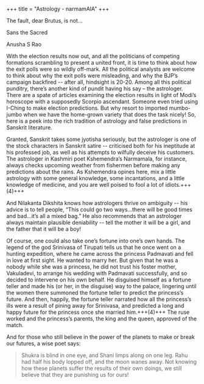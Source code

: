 +++
title = "Astrology - narmamAlA"
+++

The fault, dear Brutus, is not…

Sans the Sacred

Anusha S Rao


With the election results now out, and all the politicians of competing formations scrambling to present a united front, it is time to think about how the exit polls were so wildly off-mark. All the political analysts are welcome to think about why the exit polls were misleading, and why the BJP’s campaign backfired -- after all, hindsight is 20-20. Among all this political punditry, there’s another kind of pundit having his say – the astrologer. There are a spate of articles examining the election results in light of Modi’s horoscope with a supposedly Scorpio ascendant. Someone even tried using I-Ching to make election predictions. But why resort to imported mumbo-jumbo when we have the home-grown variety that does the task nicely! So, here is a peek into the rich tradition of astrology and false predictions in Sanskrit literature.

Granted, Sanskrit takes some jyotisha seriously, but the astrologer is one of the stock characters in Sanskrit satire -- criticised both for his ineptitude at his professed job, as well as his attempts to wilfully deceive his customers. The astrologer in Kashmiri poet Kshemendra’s Narmamala, for instance, always checks upcoming weather from fishermen before making any predictions about the rains. As Kshemendra opines here, mix a little astrology with some general knowledge, some incantations, and a little knowledge of medicine, and you are well poised to fool a lot of idiots.+++(4)+++

And Nilakanta Dikshita knows how astrologers thrive on ambiguity -- his advice is to tell people, “This could go two ways...there will be good times and bad...it’s all a mixed bag.” He also recommends that an astrologer always maintain plausible deniability -- tell the mother it will be a girl, and the father that it will be a boy!


Of course, one could also take one’s fortune into one’s own hands. The legend of the god Srinivasa of Tirupati tells us that he once went on a hunting expedition, where he came across the princess Padmavati and fell in love at first sight. He wanted to marry her. But given that he was a nobody while she was a princess, he did not trust his foster mother, Vakuladevi, to arrange his wedding with Padmavati successfully, and so decided to intervene on his own behalf. He disguised himself as a fortune teller and made his (or her, in the disguise) way to the palace, lingering until the women there summoned the fortune teller to predict the princess’s future. And then, happily, the fortune teller narrated how all the princess’s ills were a result of pining away for Srinivasa, and predicted a long and happy future for the princess once she married him.+++(4)+++ The ruse worked and the princess’s parents, the king and the queen, approved of the match.

And for those who still believe in the power of the planets to make or break our futures, a wise poet says: 

> Shukra is blind in one eye, and Shani limps along on one leg. Rahu had half his body lopped off, and the moon wanes away. Not knowing how these planets suffer the results of their own doings, we still believe that they are punishing us for ours!

